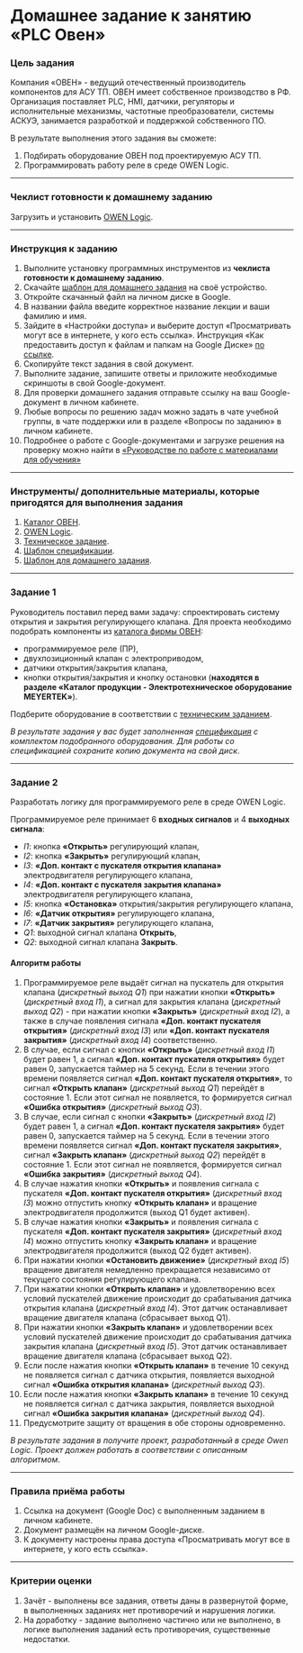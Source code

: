 # Домашнее задание к занятию «PLC Овен»

### Цель задания

Компания «ОВЕН» - ведущий отечественный производитель компонентов для АСУ ТП. ОВЕН имеет собственное производство в РФ. Организация поставляет PLC, HMI, датчики, регуляторы и исполнительные механизмы, частотные преобразователи, системы АСКУЭ, занимается разработкой и поддержкой собственного ПО. 

В результате выполнения этого задания вы сможете:
1. Подбирать оборудование ОВЕН под проектируемую АСУ ТП.
2. Программировать работу реле в среде OWEN Logic.

-----

### Чеклист готовности к домашнему заданию

Загрузить и установить [OWEN Logic](https://owen.ru/product/programmnoe_obespechenie_owen_logic).

-----

### Инструкция к заданию

1. Выполните установку программных инструментов из **чеклиста готовности к домашнему заданию**.
2. Скачайте [шаблон для домашнего задания](https://u.netology.ru/backend/uploads/lms/content_assets/file/6209/%D0%A8%D0%B0%D0%B1%D0%BB%D0%BE%D0%BD_%D0%B4%D0%BB%D1%8F_%D0%B4%D0%BE%D0%BC%D0%B0%D1%88%D0%BD%D0%B5%D0%B3%D0%BE_%D0%B7%D0%B0%D0%B4%D0%B0%D0%BD%D0%B8%D1%8F__PLC_%D0%9E%D0%B2%D0%B5%D0%BD__-_%D0%A4%D0%B0%D0%BC%D0%B8%D0%BB%D0%B8%D1%8F_%D0%98%D0%BC%D1%8F__%D0%A1%D0%94%D0%95%D0%9B%D0%90%D0%99%D0%A2%D0%95_%D0%9A%D0%9E%D0%9F%D0%98%D0%AE_.docx) на своё устройство.
2. Откройте скачанный файл на личном диске в Google.
3. В названии файла введите корректное название лекции и ваши фамилию и имя.
4. Зайдите в «Настройки доступа» и выберите доступ «Просматривать могут все в интернете, у кого есть ссылка». Инструкция «Как предоставить доступ к файлам и папкам на Google Диске» [по ссылке](https://support.google.com/docs/answer/2494822?hl=ru&co=GENIE.Platform%3DDesktop).
5. Скопируйте текст задания в свой документ.
6. Выполните задание, запишите ответы и приложите необходимые скриншоты в свой Google-документ.
7. Для проверки домашнего задания отправьте ссылку на ваш Google-документ в личном кабинете.
8. Любые вопросы по решению задач можно задать в чате учебной группы, в чате поддержки или в разделе «Вопросы по заданию» в личном кабинете.
9. Подробнее о работе с Google-документами и загрузке решения на проверку можно найти в [«Руководстве по работе с материалами для обучения»](https://l.netology.ru/instruktsiya-po-materialami-dlya-obucheniya)


-----

### Инструменты/ дополнительные материалы, которые пригодятся для выполнения задания

1. [Каталог ОВЕН](https://owen.ru/).
2. [OWEN Logic](https://owen.ru/product/programmnoe_obespechenie_owen_logic).
3. [Техническое задание](https://u.netology.ru/backend/uploads/lms/content_assets/file/9342/%D0%A2%D0%B5%D1%85%D0%B7%D0%B0%D0%B4%D0%B0%D0%BD%D0%B8%D0%B5_%D0%B4%D0%BB%D1%8F_%D0%B7%D0%B0%D0%B4%D0%B0%D0%BD%D0%B8%D1%8F_1.docx).
4. [Шаблон спецификации](https://u.netology.ru/backend/uploads/lms/content_assets/file/6210/%D0%A1%D0%BF%D0%B5%D1%86%D0%B8%D1%84%D0%B8%D0%BA%D0%B0%D1%86%D0%B8%D1%8F.xlsx).
5. [Шаблон для домашнего задания](https://u.netology.ru/backend/uploads/lms/content_assets/file/6209/%D0%A8%D0%B0%D0%B1%D0%BB%D0%BE%D0%BD_%D0%B4%D0%BB%D1%8F_%D0%B4%D0%BE%D0%BC%D0%B0%D1%88%D0%BD%D0%B5%D0%B3%D0%BE_%D0%B7%D0%B0%D0%B4%D0%B0%D0%BD%D0%B8%D1%8F__PLC_%D0%9E%D0%B2%D0%B5%D0%BD__-_%D0%A4%D0%B0%D0%BC%D0%B8%D0%BB%D0%B8%D1%8F_%D0%98%D0%BC%D1%8F__%D0%A1%D0%94%D0%95%D0%9B%D0%90%D0%99%D0%A2%D0%95_%D0%9A%D0%9E%D0%9F%D0%98%D0%AE_.docx).

-----

### Задание 1

Руководитель поставил перед вами задачу: спроектировать систему открытия и закрытия регулирующего клапана. Для проекта необходимо подобрать компоненты из [каталога фирмы ОВЕН](https://owen.ru/):
- программируемое реле (ПР),
- двухпозиционный клапан с электроприводом,
- датчики открытия/закрытия клапана,
- кнопки открытия/закрытия и кнопку остановки (**находятся в разделе «Каталог продукции - Электротехническое оборудование MEYERTEK»**).

Подберите оборудование в соответствии с [техническим заданием](https://u.netology.ru/backend/uploads/lms/content_assets/file/9342/%D0%A2%D0%B5%D1%85%D0%B7%D0%B0%D0%B4%D0%B0%D0%BD%D0%B8%D0%B5_%D0%B4%D0%BB%D1%8F_%D0%B7%D0%B0%D0%B4%D0%B0%D0%BD%D0%B8%D1%8F_1.docx).

*В результате задания у вас будет заполненная [спецификация](https://u.netology.ru/backend/uploads/lms/content_assets/file/6210/%D0%A1%D0%BF%D0%B5%D1%86%D0%B8%D1%84%D0%B8%D0%BA%D0%B0%D1%86%D0%B8%D1%8F.xlsx) с комплектом подобранного оборудования. Для работы со спецификацией сохраните копию документа на свой диск*.

-----

### Задание 2

Разработать логику для программируемого реле в среде OWEN Logic. 

Программируемое реле принимает 6 **входных сигналов** и 4 **выходных сигнала**: 
- *I1*: кнопка **«Открыть»** регулирующий клапан,
- *I2*: кнопка **«Закрыть»** регулирующий клапан,
- *I3*: **«Доп. контакт с пускателя открытия клапана»** электродвигателя регулирующего клапана,
- *I4*: **«Доп. контакт с пускателя закрытия клапана»** электродвигателя регулирующего клапана,
- *I5*: кнопка **«Остановка»** открытия/закрытия регулирующего клапана,
- *I6*: **«Датчик открытия»** регулирующего клапана,
- *I7*: **«Датчик закрытия»** регулирующего клапана,
- *Q1*: выходной сигнал клапана **Открыть**,
- *Q2*: выходной сигнал клапана **Закрыть**.

#### Алгоритм работы

1. Программируемое реле выдаёт сигнал на пускатель для открытия клапана (*дискретный выход Q1*) при нажатии кнопки **«Открыть»** (*дискретный вход I1*), а сигнал для закрытия клапана (*дискретный выход Q2*) - при нажатии кнопки **«Закрыть»** (*дискретный вход I2*), а также в случае появления сигнала **«Доп. контакт пускателя открытия»** (*дискретный вход I3*) или **«Доп. контакт пускателя закрытия»** (*дискретный вход I4*) соответственно.
2. В случае, если сигнал с кнопки **«Открыть»** (*дискретный вход I1*) будет равен 1, а сигнал **«Доп. контакт пускателя открытия»** будет равен 0, запускается таймер на 5 секунд. Если в течении этого времени появляется сигнал **«Доп. контакт пускателя открытия»**, то сигнал **«Открыть клапан»** (*дискретный выход Q1*) перейдёт в состояние 1. Если этот сигнал не появляется, то формируется сигнал **«Ошибка открытия»** (*дискретный выход Q3*).
3. В случае, если сигнал с кнопки **«Закрыть»** (*дискретный вход I2*) будет равен 1, а сигнал **«Доп. контакт пускателя закрытия»** будет равен 0, запускается таймер на 5 секунд. Если в течении этого времени появляется сигнал **«Доп. контакт пускателя закрытия»**, сигнал **«Закрыть клапан»** (*дискретный выход Q2*) перейдёт в состояние 1. Если этот сигнал не появляется, формируется сигнал **«Ошибка закрытия»** (*дискретный выход Q4*).
4. В случае нажатия кнопки **«Открыть»** и появления сигнала с пускателя **«Доп. контакт пускателя открытия»** (*дискретный вход I3*) можно отпустить кнопку **«Открыть клапан»** и вращение электродвигателя продолжится (выход Q1 будет активен).
5. В случае нажатия кнопки **«Закрыть»** и появления сигнала с пускателя **«Доп. контакт пускателя закрытия»** (*дискретный вход I4*) можно отпустить кнопку **«Закрыть клапан»** и вращение электродвигателя продолжится (выход Q2 будет активен).
7. При нажатии кнопки **«Остановить движение»** (*дискретный вход I5*) вращение двигателя немедленно прекращается независимо от текущего состояния регулирующего клапана.
8. При нажатии кнопки **«Открыть клапан»** и удовлетворению всех условий пускателей движение происходит до срабатывания датчика открытия клапана (*дискретный вход I4*). Этот датчик останавливает вращение двигателя клапана (сбрасывает выход Q1).
9. При нажатии кнопки **«Закрыть клапан»** и удовлетворении всех условий пускателей движение происходит до срабатывания датчика закрытия клапана (*дискретный вход I5*). Этот датчик останавливает вращение двигателя клапана (сбрасывает выход Q2).
10. Если после нажатия кнопки **«Открыть клапан»** в течение 10 секунд не появляется сигнал с датчика открытия, появляется выходной сигнал **«Ошибка открытия клапана»** (*дискретный выход Q3*).
11. Если после нажатия кнопки **«Закрыть клапан»** в течение 10 секунд не появляется сигнал с датчика закрытия, появляется выходной сигнал **«Ошибка закрытия клапана»** (*дискретный выход Q4*).
12. Предусмотрите защиту от вращения в обе стороны одновременно.

*В результате задания в получите проект, разработанный в среде Owen Logic. Проект должен работать в соответствии с описанным алгоритмом*. 

-----

### Правила приёма работы

1. Ссылка на документ (Google Doc) с выполненным заданием в личном кабинете.
2. Документ размещён на личном Google-диске.
3. К документу настроены права доступа «Просматривать могут все в интернете, у кого есть ссылка».

-----

### Критерии оценки
1. Зачёт - выполнены все задания, ответы даны в развернутой форме, в выполненных заданиях нет противоречий и нарушения логики.
2. На доработку - задание выполнено частично или не выполнено, в логике выполнения заданий есть противоречия, существенные недостатки.

